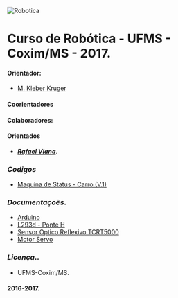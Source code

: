 
![Robotica](http://3.bp.blogspot.com/-YBfjQDZYWJw/TbjPWgriNSI/AAAAAAAACQc/qkVk75QqfDw/s1600/banner_robotica.jpg)

# Curso de Robótica - UFMS - Coxim/MS - 2017.

#### __Orientador:__ 
- [M. Kleber Kruger](https://github.com/kleberkruger)

#### Coorientadores 

#### __Colaboradores:__ 

#### Orientados
- ___[Rafael Viana](https://github.com/rafaelgov95)___.

### *__Codigos__*
* [Maquina de Status - Carro (V.1)](https://github.com/rafaelgov95/Robotica/blob/master/carro-seguidor-de-linha/carro-seguidor-de-linha-v1.ino)

### *__Documentaçoẽs__*.
* [Arduino](https://www.arduino.cc/)
* [L293d - Ponte H ](http://labdegaragem.com/profiles/blogs/tutorial-de-como-utilizar-motor-dc-com-l293d-ponte-h-e-arduino)
* [Sensor Optico Reflexivo TCRT5000](http://www.arduinoecia.com.br/2013/10/sensor-optico-reflexivo-tcrt5000.html)
* [Motor Servo](http://labdegaragem.com/profiles/blogs/tutorial-arduino-com-servomotor)

### *__Licença__*..

* UFMS-Coxim/MS.
#### 2016-2017.
